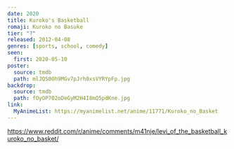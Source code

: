 ```yaml
---
date: 2020
title: Kuroko's Basketball
romaji: Kuroko no Basuke
tier: "?"
released: 2012-04-08
genres: [sports, school, comedy]
seen:
  first: 2020-05-10
poster:
  source: tmdb
  path: mlJQS0Oh9MGv7pJrh0xsVYRYpFp.jpg
backdrop:
  source: tmdb
  path: fOyOP702oDeGyM2H4I8mQ5pdKne.jpg
link:
  MyAnimeList: https://myanimelist.net/anime/11771/Kuroko_no_Basket
---
```


<https://www.reddit.com/r/anime/comments/m41nje/levi_of_the_basketball_kuroko_no_basket/>
